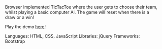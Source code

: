 Browser implemented TicTacToe where the user gets to choose their team, whilst playing a basic computer Ai. The game will reset when there is a draw or a win!

Play the demo [here](https://codepen.io/vaughnanton/pen/RVpevz)!

Languages: HTML, CSS, JavaScript
Libraries: jQuery
Frameworks: Bootstrap
